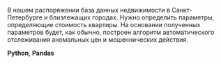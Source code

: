 В нашем распоряжении база данных недвижимости в Санкт-Петербурге и близлежащих городах. Нужно определить параметры, определяющие стоимость квартиры. На основании полученных параметров будет, как обычно, построен алгоритм автоматического отслеживания аномальных цен и мошеннических действия.


**Python**, **Pandas**

